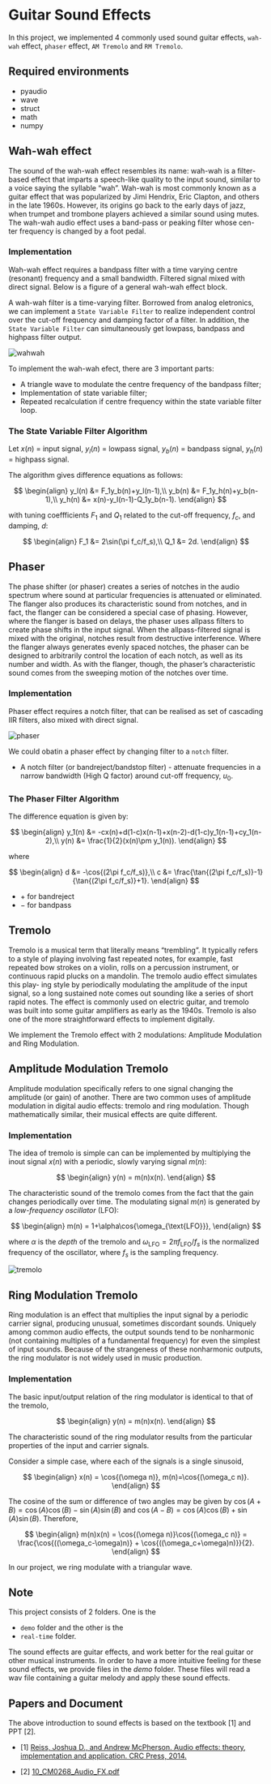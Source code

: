 # Guitar Sound Effects

In this project, we implemented 4 commonly used sound guitar effects, `wah-wah` effect, `phaser` effect, `AM Tremolo` and `RM Tremolo`.

## Required environments
* pyaudio
* wave
* struct
* math
* numpy

## Wah-wah effect
The sound of the wah-wah effect resembles its name: wah-wah is a filter- based effect that imparts a speech-like quality to the input sound, similar to a voice saying the syllable “wah”. Wah-wah is most commonly known as a guitar effect that was popularized by Jimi Hendrix, Eric Clapton, and others in the late 1960s. However, its origins go back to the early days of jazz, when trumpet and trombone players achieved a similar sound using mutes. The wah-wah audio effect uses a band-pass or peaking filter whose cen- ter frequency is changed by a foot pedal.

### Implementation
Wah-wah effect requires a bandpass filter with a time varying centre (resonant) frequency and a small bandwidth. Filtered signal mixed with direct signal. Below is a figure of a general wah-wah effect block.

A wah-wah filter is a time-varying filter. Borrowed from analog eletronics, we can implement a `State Variable Filter` to realize independent control over the cut-off frequency and damping factor of a filter. In addition, the `State Variable Filter` can simultaneously get lowpass, bandpass and highpass filter output.

![wahwah](./figures/wah-wah.png "wah-wah effect block diagram")

To implement the wah-wah efect, there are 3 important parts:
* A triangle wave to modulate the centre frequency of the bandpass filter;
* Implementation of state variable filter;
* Repeated recalculation if centre frequency within the state variable filter loop.

### The State Variable Filter Algorithm
Let $x(n)$ = input signal, $y_l(n)$ = lowpass signal, $y_b(n)$ = bandpass signal, $y_h(n)$ = highpass signal. 

The algorithm gives difference equations as follows:

$$
\begin{align}
y_l(n) &= F_1y_b(n)+y_l(n-1),\\
y_b(n) &= F_1y_h(n)+y_b(n-1),\\
y_h(n) &= x(n)-y_l(n-1)-Q_1y_b(n-1).
\end{align}
$$

with tuning coeffficients $F_1$ and $Q_1$ related to the cut-off frequency, $f_c$, and damping, $d$:

$$
\begin{align}
F_1 &= 2\sin(\pi f_c/f_s),\\
Q_1 &= 2d.
\end{align}
$$


## Phaser
The phase shifter (or phaser) creates a series of notches in the audio spectrum where sound at particular frequencies is attenuated or eliminated. The flanger also produces its characteristic sound from notches, and in fact, the flanger can be considered a special case of phasing. However, where the flanger is based on delays, the phaser uses allpass filters to create phase shifts in the input signal. When the allpass-filtered signal is mixed with the original, notches result from destructive interference. Where the flanger always generates evenly spaced notches, the phaser can be designed to arbitrarily control the location of each notch, as well as its number and width. As with the flanger, though, the phaser’s characteristic sound comes from the sweeping motion of the notches over time.

### Implementation
Phaser effect requires a notch filter, that can be realised as set of cascading IIR filters, also mixed with direct signal.

![phaser](./figures/phaser.png "phaser effect block diagram")

We could obatin a phaser effect by changing filter to a `notch` filter.
* A notch filter (or bandreject/bandstop filter) - attenuate frequencies in a narrow bandwidth (High Q factor) around cut-off frequency, $u_0$.

### The Phaser Filter Algorithm
The difference equation is given by:

$$
\begin{align}
y_1(n) &= -cx(n)+d(1-c)x(n-1)+x(n-2)-d(1-c)y_1(n-1)+cy_1(n-2),\\
y(n) &= \frac{1}{2}(x(n)\pm y_1(n)).
\end{align}
$$

where

$$
\begin{align}
d &= -\cos{(2\pi f_c/f_s)},\\
c &= \frac{\tan{(2\pi f_c/f_s)}-1}{\tan{(2\pi f_c/f_s)}+1}.
\end{align}
$$

* $+$ for bandreject
* $-$ for bandpass


## Tremolo
Tremolo is a musical term that literally means “trembling”. It typically refers to a style of playing involving fast repeated notes, for example, fast repeated bow strokes on a violin, rolls on a percussion instrument, or continuous rapid plucks on a mandolin. The tremolo audio effect simulates this play- ing style by periodically modulating the amplitude of the input signal, so a long sustained note comes out sounding like a series of short rapid notes. The effect is commonly used on electric guitar, and tremolo was built into some guitar amplifiers as early as the 1940s. Tremolo is also one of the more straightforward effects to implement digitally. 

We implement the Tremolo effect with 2 modulations: Amplitude Modulation and Ring Modulation.


## Amplitude Modulation Tremolo
Amplitude modulation specifically refers to one signal changing the amplitude (or gain) of another. There are two common uses of amplitude modulation in digital audio effects: tremolo and ring modulation. Though mathematically similar, their musical effects are quite different.

### Implementation
The idea of tremolo is simple can can be implemented by multiplying the inout signal $x(n)$ with a periodic, slowly varying signal $m(n)$:

$$
\begin{align}
    y(n) = m(n)x(n).
\end{align}
$$

The characteristic sound of the tremolo comes from the fact that the gain changes periodically over time. The modulating signal $m(n)$ is generated by a *low-frequency oscillator* (LFO):

$$
\begin{align}
    m(n) = 1+\alpha\cos{\omega_{\text{LFO}}},
\end{align}
$$

where $\alpha$ is the *depth* of the tremolo and $\omega_{\text{LFO}} = 2\pi f_{\text{LFO}}/f_s$ is the normalized frequency of the oscillator, where $f_s$ is the sampling frequency.

![tremolo](figures/tremolo.png)

## Ring Modulation Tremolo
Ring modulation is an effect that multiplies the input signal by a periodic carrier signal, producing unusual, sometimes discordant sounds. Uniquely among common audio effects, the output sounds tend to be nonharmonic (not containing multiples of a fundamental frequency) for even the simplest of input sounds. Because of the strangeness of these nonharmonic outputs, the ring modulator is not widely used in music production.

### Implementation
The basic input/output relation of the ring modulator is identical to that of the tremolo,

$$
\begin{align}
    y(n) = m(n)x(n).
\end{align}
$$

The characteristic sound of the ring modulator results from the particular properties of the input and carrier signals.

Consider a simple case, where each of the signals is a single sinusoid,

$$
\begin{align}
    x(n) = \cos{(\omega n)}, m(n)=\cos{(\omega_c n)}.
\end{align}
$$

The cosine of the sum or difference of two angles may be given by $\cos{(A+B)} = \cos{(A)}\cos{(B)}-\sin{(A)}\sin{(B)}$ and $\cos{(A-B)} = \cos{(A)}\cos{(B)}+\sin{(A)}\sin{(B)}$. Therefore, 

$$
\begin{align}
    m(n)x(n) = \cos{(\omega n)}\cos{(\omega_c n)} = \frac{\cos{((\omega_c-\omega)n)} + \cos{((\omega_c+\omega)n)}}{2}.
\end{align}
$$

In our project, we ring modulate with a triangular wave.

## Note
This project consists of 2 folders. One is the
* `demo` folder and the other is the
* `real-time` folder. 

The sound effects are guitar effects, and work better for the real guitar or other musical instruments. In order to have a more intuitive feeling for these sound effects, we provide files in the *demo* folder. These files will read a wav file containing a guitar melody and apply these sound effects.

## Papers and Document

The above introduction to sound effects is based on the textbook [1] and PPT [2].

- [1] [Reiss, Joshua D., and Andrew McPherson. Audio effects: theory, implementation and application. CRC Press, 2014.](http://www.crcpress.com/product/isbn/9781466560284)

- [2] [10_CM0268_Audio_FX.pdf](https://users.cs.cf.ac.uk/Dave.Marshall/CM0268/PDF/10_CM0268_Audio_FX.pdf)
